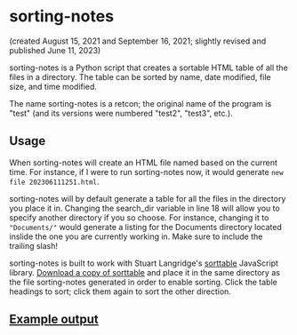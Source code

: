 # sorting-notes

(created August 15, 2021 and September 16, 2021; slightly revised and published June 11, 2023)

sorting-notes is a Python script that creates a sortable HTML table of all the files in a directory. The table can be sorted by name, date modified, file size, and time modified.

The name sorting-notes is a retcon; the original name of the program is "test" (and its versions were numbered "test2", "test3", etc.).

## Usage

When sorting-notes will create an HTML file named based on the current time. For instance, if I were to run sorting-notes now, it would generate `new file 202306111251.html`.

sorting-notes will by default generate a table for all the files in the directory you place it in. Changing the search_dir variable in line 18 will allow you to specify another directory if you so choose. For instance, changing it to `"Documents/"` would generate a listing for the Documents directory located inslide the one you are currently working in. Make sure to include the trailing slash!

sorting-notes is built to work with Stuart Langridge's [sorttable](https://www.kryogenix.org/code/browser/sorttable/) JavaScript library. [Download a copy of sorttable](https://www.kryogenix.org/code/browser/sorttable/sorttable.js) and place it in the same directory as the file sorting-notes generated in order to enable sorting. Click the table headings to sort; click them again to sort the other direction.
## [Example output](https://jmoll1125.github.io/sorting-notes/demo/)

